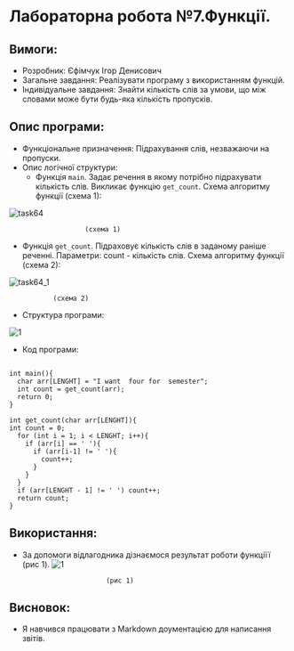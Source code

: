 # Лабораторна робота №7.Функції.
## Вимоги:
* Розробник: Єфімчук Ігор Денисович
* Загальне завдання: Реалізувати програму з використанням функцій.
* Індивідуальне завдання: Знайти кількість слів за умови, що між словами може бути будь-яка кількість пропусків.
## Опис програми:
* Функціональне призначення: Підрахування слів, незважаючи на пропуски.
* Опис логічної структури:
  * Функція `main`. Задає речення в якому потрібно підрахувати кількість слів. Викликає функцію `get_count`. Схема алгоритму функції (схема 1):

![task64](https://i.imgur.com/lcQm8EN.png)

                       (схема 1)
  * Функція `get_count`. Підраховує кількість слів в заданому раніше реченні. Параметри: count - кількість слів. Схема алгоритму функції (схема 2):

![task64_1](https://i.imgur.com/Y8WChSz.png)
                            
               (схема 2)
* Структура програми:

![1](https://i.imgur.com/Vy02XTq.png)


* Код програми:
```int get_count(char arr[LENGHT]);

int main(){
  char arr[LENGHT] = "I want  four for  semester";
  int count = get_count(arr);
  return 0;
}

int get_count(char arr[LENGHT]){
int count = 0;
  for (int i = 1; i < LENGHT; i++){
    if (arr[i] == ' '){
      if (arr[i-1] != ' '){
        count++;
      }
    }
  }
  if (arr[LENGHT - 1] != ' ') count++;
  return count;
}
```
## Використання:
* За допомоги відлагодника дізнаємося результат роботи функціїї (рис 1).
![1](https://i.imgur.com/JDkSceB.png)

                           (рис 1)
## Висновок:
* Я навчився працювати з Markdown доументацією для написання звітів.